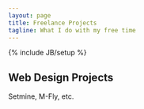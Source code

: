 ```yaml
---
layout: page
title: Freelance Projects
tagline: What I do with my free time
---
```

{% include JB/setup %}

## Web Design Projects

Setmine, M-Fly, etc.